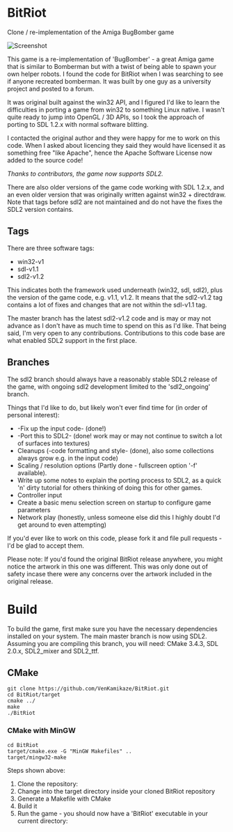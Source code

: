 # BitRiot
Clone / re-implementation of the Amiga BugBomber game

![Screenshot](https://raw.github.com/VenKamikaze/BitRiot/master/doco/screenshots/BitRiot-1.png)

This game is a re-implementation of 'BugBomber' - a great Amiga game that is similar to Bomberman but with a twist of being able to spawn your own helper robots. I found the code for BitRiot when I was searching to see if anyone recreated bomberman. It was built by one guy as a university project and posted to a forum.

It was original built against the win32 API, and I figured I'd like to learn the difficulties in porting a game from win32 to something Linux native. I wasn't quite ready to jump into OpenGL / 3D APIs, so I took the approach of porting to SDL 1.2.x with normal software blitting.

I contacted the original author and they were happy for me to work on this code. When I asked about licencing they said they would have licensed it as something free "like Apache", hence the Apache Software License now added to the source code!

*Thanks to contributors, the game now supports SDL2.*

There are also older versions of the game code working with SDL 1.2.x, and an even older version that was originally written against win32 + directdraw. Note that tags before sdl2 are not maintained and do not have the fixes the SDL2 version contains.

## Tags

There are three software tags:
* win32-v1
* sdl-v1.1
* sdl2-v1.2

This indicates both the framework used underneath (win32, sdl, sdl2), plus the version of the game code, e.g. v1.1, v1.2. It means that the sdl2-v1.2 tag contains a lot of fixes and changes that are not within the sdl-v1.1 tag.

The master branch has the latest sdl2-v1.2 code and is may or may not advance as I don't have as much time to spend on this as I'd like. That being said, I'm very open to any contributions. Contributions to this code base are what enabled SDL2 support in the first place.

## Branches

The sdl2 branch should always have a reasonably stable SDL2 release of the game, with ongoing sdl2 development limited to the 'sdl2_ongoing' branch.

Things that I'd like to do, but likely won't ever find time for (in order of personal interest):

* -Fix up the input code- (done!)
* -Port this to SDL2- (done! work may or may not continue to switch a lot of surfaces into textures)
* Cleanups (-code formatting and style- (done), also some collections always grow e.g. in the input code)
* Scaling / resolution options (Partly done - fullscreen option '-f' available).
* Write up some notes to explain the porting process to SDL2, as a quick 'n' dirty tutorial for others thinking of doing this for other games.
* Controller input
* Create a basic menu selection screen on startup to configure game parameters
* Network play (honestly, unless someone else did this I highly doubt I'd get around to even attempting)

If you'd ever like to work on this code, please fork it and file pull requests - I'd be glad to accept them.

Please note: If you'd found the original BitRiot release anywhere, you might notice the artwork in this one was different. This was only done out of safety incase there were any concerns over the artwork included in the original release.

# Build

To build the game, first make sure you have the necessary dependencies installed on your system. The main master branch is now using SDL2. Assuming you are compiling this branch, you will need:
CMake 3.4.3, SDL 2.0.x, SDL2_mixer and SDL2_ttf.

## CMake

```
git clone https://github.com/VenKamikaze/BitRiot.git
cd BitRiot/target
cmake ../
make
./BitRiot
```

### CMake with MinGW

```
cd BitRiot
target/cmake.exe -G "MinGW Makefiles" ..
target/mingw32-make
```

Steps shown above:

1. Clone the repository:
2. Change into the target directory inside your cloned BitRiot repository
3. Generate a Makefile with CMake
4. Build it
5. Run the game - you should now have a 'BitRiot' executable in your current directory:

